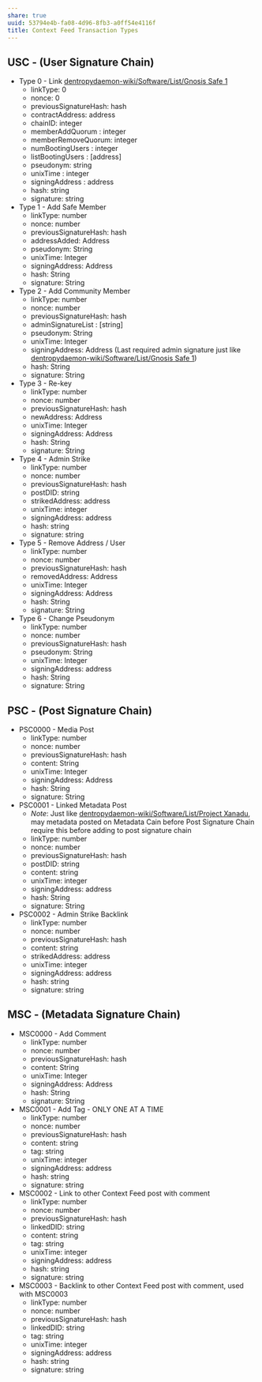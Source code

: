 ```yaml
---
share: true
uuid: 53794e4b-fa08-4d96-8fb3-a0ff54e4116f
title: Context Feed Transaction Types
---
```

## USC - (User Signature Chain)

* Type 0 - Link [dentropydaemon-wiki/Software/List/Gnosis Safe 1](/undefined)
	* linkType: 0
	* nonce: 0
	* previousSignatureHash: hash
	* contractAddress: address
	* chainID: integer
	* memberAddQuorum : integer
	* memberRemoveQuorum: integer
	* numBootingUsers : integer
	* listBootingUsers : [address]
	* pseudonym: string
	* unixTime : integer
	* signingAddress : address
	* hash: string
	* signature: string
* Type 1 - Add Safe Member
	* linkType: number
	* nonce: number
	* previousSignatureHash: hash
	* addressAdded: Address
	* pseudonym: String
	* unixTime: Integer
	* signingAddress: Address
	* hash: String
	* signature: String
* Type 2 - Add Community Member
	* linkType: number
	* nonce: number
	* previousSignatureHash: hash
	* adminSignatureList : [string]
	* pseudonym: String
	* unixTime: Integer
	* signingAddress: Address (Last required admin signature just like [dentropydaemon-wiki/Software/List/Gnosis Safe 1](/undefined))
	* hash: String
	* signature: String
* Type 3 - Re-key
	* linkType: number
	* nonce: number
	* previousSignatureHash: hash
	* newAddress: Address
	* unixTime: Integer
	* signingAddress: Address
	* hash: String
	* signature: String
* Type 4 - Admin Strike
	* linkType: number
	* nonce: number
	* previousSignatureHash: hash
	* postDID: string
	* strikedAddress: address
	* unixTime: integer
	* signingAddress: address
	* hash: string
	* signature: string
* Type 5 - Remove Address / User
	* linkType: number
	* nonce: number
	* previousSignatureHash: hash
	* removedAddress: Address
	* unixTime: Integer
	* signingAddress: Address
	* hash: String
	* signature: String
* Type 6 - Change Pseudonym
	* linkType: number
	* nonce: number
	* previousSignatureHash: hash
	* pseudonym: String
	* unixTime: Integer
	* signingAddress: address
	* hash: String
	* signature: String

## PSC - (Post Signature Chain)

* PSC0000 - Media Post
	* linkType: number
	* nonce: number
	* previousSignatureHash: hash
	* content: String
	* unixTime: Integer
	* signingAddress: Address
	* hash: String
	* signature: String
* PSC0001 - Linked Metadata Post
	* *Note*: Just like  [dentropydaemon-wiki/Software/List/Project Xanadu](/undefined), may metadata posted on Metadata Cain before Post Signature Chain require this before adding to post signature chain
	* linkType: number
	* nonce: number
	* previousSignatureHash: hash
	* postDID: string
	* content: string
	* unixTime: integer
	* signingAddress: address
	* hash: String
	* signature: String
* PSC0002 - Admin Strike Backlink
	* linkType: number
	* nonce: number
	* previousSignatureHash: hash
	* content: string
	* strikedAddress: address
	* unixTime: integer
	* signingAddress: address
	* hash: string
	* signature: string

## MSC - (Metadata Signature Chain)

* MSC0000 - Add Comment
	* linkType: number
	* nonce: number
	* previousSignatureHash: hash
	* content: String
	* unixTime: Integer
	* signingAddress: Address
	* hash: String
	* signature: String
* MSC0001 - Add Tag - ONLY ONE AT A TIME
	* linkType: number
	* nonce: number
	* previousSignatureHash: hash
	* content: string
	* tag: string
	* unixTime: integer
	* signingAddress: address
	* hash: string
	* signature: string
* MSC0002 - Link to other Context Feed post with comment
	* linkType: number
	* nonce: number
	* previousSignatureHash: hash
	* linkedDID: string
	* content: string
	* tag: string
	* unixTime: integer
	* signingAddress: address
	* hash: string
	* signature: string
* MSC0003 - Backlink to other Context Feed post with comment, used with MSC0003
	* linkType: number
	* nonce: number
	* previousSignatureHash: hash
	* linkedDID: string
	* tag: string
	* unixTime: integer
	* signingAddress: address
	* hash: string
	* signature: string

